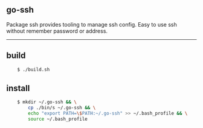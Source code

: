 ## go-ssh

Package ssh provides tooling to manage ssh config.
Easy to use ssh without remember password or address.

--- 

## build

```bash
    $ ./build.sh
```

## install
```bash
    $ mkdir ~/.go-ssh && \
        cp ./bin/s ~/.go-ssh && \
        echo "export PATH=\$PATH:~/.go-ssh" >> ~/.bash_profile && \
        source ~/.bash_profile
```